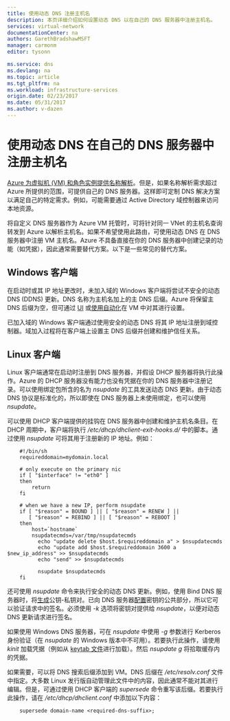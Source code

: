 ```yaml
---
title: 使用动态 DNS 注册主机名
description: 本页详细介绍如何设置动态 DNS 以在自己的 DNS 服务器中注册主机名。
services: virtual-network
documentationCenter: na
authors: GarethBradshawMSFT
manager: carmonm
editor: tysonn

ms.service: dns
ms.devlang: na
ms.topic: article
ms.tgt_pltfrm: na
ms.workload: infrastructure-services
origin.date: 02/23/2017
ms.date: 05/31/2017
ms.author: v-dazen
---
```


# 使用动态 DNS 在自己的 DNS 服务器中注册主机名
[Azure 为虚拟机 (VM) 和角色实例提供名称解析](./virtual-networks-name-resolution-for-vms-and-role-instances.md)。但是，如果名称解析需求超过 Azure 所提供的范围，可提供自己的 DNS 服务器。这样即可定制 DNS 解决方案以满足自己的特定需求。例如，可能需要通过 Active Directory 域控制器来访问本地资源。

将自定义 DNS 服务器作为 Azure VM 托管时，可将针对同一 VNet 的主机名查询转发到 Azure 以解析主机名。如果不希望使用此路由，可使用动态 DNS 在 DNS 服务器中注册 VM 主机名。Azure 不具备直接在你的 DNS 服务器中创建记录的功能（如凭据），因此通常需要替代方案。以下是一些常见的替代方案。

## Windows 客户端
在启动时或其 IP 地址更改时，未加入域的 Windows 客户端将尝试不安全的动态 DNS (DDNS) 更新。DNS 名称为主机名加上的主 DNS 后缀。Azure 将保留主 DNS 后缀为空，但可通过 [UI](https://technet.microsoft.com/zh-cn/library/cc794784.aspx) 或[使用自动化](https://social.technet.microsoft.com/forums/windowsserver/3720415a-6a9a-4bca-aa2a-6df58a1a47d7/change-primary-dns-suffix)在 VM 中对其进行设置。

已加入域的 Windows 客户端通过使用安全的动态 DNS 将其 IP 地址注册到域控制器。域加入过程将在客户端上设置主 DNS 后缀并创建和维护信任关系。

## Linux 客户端
Linux 客户端通常在启动时注册到 DNS 服务器，并假设 DHCP 服务器将执行此操作。Azure 的 DHCP 服务器没有能力也没有凭据在你的 DNS 服务器中注册记录。可以使用绑定包所含的名为 *nsupdate* 的工具发送动态 DNS 更新。由于动态 DNS 协议是标准化的，所以即使在 DNS 服务器上未使用绑定，也可以使用 *nsupdate*。

可以使用 DHCP 客户端提供的挂钩在 DNS 服务器中创建和维护主机名条目。在 DHCP 周期中，客户端将执行 */etc/dhcp/dhclient-exit-hooks.d/* 中的脚本。通过使用 *nsupdate* 可将其用于注册新的 IP 地址。例如：

```
    #!/bin/sh
    requireddomain=mydomain.local

    # only execute on the primary nic
    if [ "$interface" != "eth0" ]
    then
        return
    fi

    # when we have a new IP, perform nsupdate
    if [ "$reason" = BOUND ] || [ "$reason" = RENEW ] ||
       [ "$reason" = REBIND ] || [ "$reason" = REBOOT ]
    then
        host=`hostname`
        nsupdatecmds=/var/tmp/nsupdatecmds
          echo "update delete $host.$requireddomain a" > $nsupdatecmds
          echo "update add $host.$requireddomain 3600 a $new_ip_address" >> $nsupdatecmds
          echo "send" >> $nsupdatecmds

          nsupdate $nsupdatecmds
    fi
```

还可使用 *nsupdate* 命令来执行安全的动态 DNS 更新。例如，使用 Bind DNS 服务器时，将[生成](http://linux.yyz.us/nsupdate/)公钥-私钥对。已向 DNS 服务器[配置](http://linux.yyz.us/dns/ddns-server.html)密钥的公共部分，所以它可以验证请求中的签名。必须使用 *-k* 选项将密钥对提供给 *nsupdate*，以便对动态 DNS 更新请求进行签名。

如果使用 Windows DNS 服务器，可在 *nsupdate* 中使用 *-g* 参数进行 Kerberos 身份验证（在 *nsupdate* 的 Windows 版本中不可用）。若要执行此操作，请使用 *kinit* 加载凭据（例如从 [keytab 文件](http://www.itadmintools.com/2011/07/creating-kerberos-keytab-files.html)进行加载）。然后 *nsupdate g* 将拾取缓存内的凭据。

如果需要，可以将 DNS 搜索后缀添加到 VM。DNS 后缀在 */etc/resolv.conf* 文件中指定。大多数 Linux 发行版自动管理此文件中的内容，因此通常不能对其进行编辑。但是，可通过使用 DHCP 客户端的 *supersede* 命令重写该后缀。若要执行此操作，请在 */etc/dhcp/dhclient.conf* 中添加以下内容：

```
    supersede domain-name <required-dns-suffix>;
```

<!---HONumber=Mooncake_Quality_Review_1215_2016-->